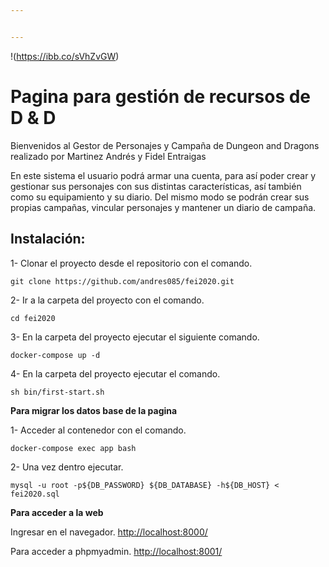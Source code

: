 ```yaml
---


---
```


<p>!(<a href="https://ibb.co/sVhZvGW">https://ibb.co/sVhZvGW</a>)</p>
<h1 id="pagina-para-gestión-de-recursos-de-d--d">Pagina para gestión de recursos de D &amp; D</h1>
<p>Bienvenidos al Gestor de Personajes y Campaña de Dungeon and Dragons realizado por Martinez Andrés y Fidel Entraigas</p>
<p>En este sistema el usuario podrá armar una cuenta, para así poder crear y gestionar sus personajes con sus distintas características, así también como su equipamiento y su diario. Del mismo modo se podrán crear sus propias campañas, vincular personajes y mantener un diario de campaña.</p>
<h2 id="instalación"><strong>Instalación:</strong></h2>
<p>1- Clonar el proyecto desde el repositorio con el comando.</p>
<pre><code>git clone https://github.com/andres085/fei2020.git
</code></pre>
<p>2- Ir a la carpeta del proyecto con el comando.</p>
<pre><code>cd fei2020
</code></pre>
<p>3- En la carpeta del proyecto ejecutar el siguiente comando.</p>
<pre><code>docker-compose up -d
</code></pre>
<p>4- En la carpeta del proyecto ejecutar el comando.</p>
<pre><code>sh bin/first-start.sh
</code></pre>
<p><strong>Para migrar los datos base de la pagina</strong></p>
<p>1- Acceder al contenedor con el comando.</p>
<pre><code>docker-compose exec app bash
</code></pre>
<p>2- Una vez dentro ejecutar.</p>
<pre><code>mysql -u root -p${DB_PASSWORD} ${DB_DATABASE} -h${DB_HOST} &lt; fei2020.sql
</code></pre>
<p><strong>Para acceder a la web</strong></p>
<p>Ingresar en el navegador. <a href="http://localhost:8000/">http://localhost:8000/</a></p>
<p>Para acceder a phpmyadmin. <a href="http://localhost:8001/">http://localhost:8001/</a></p>

